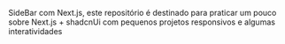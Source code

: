 SideBar com Next.js, este repositório é destinado para praticar um pouco sobre Next.js + shadcnUi com pequenos projetos responsivos e algumas interatividades
